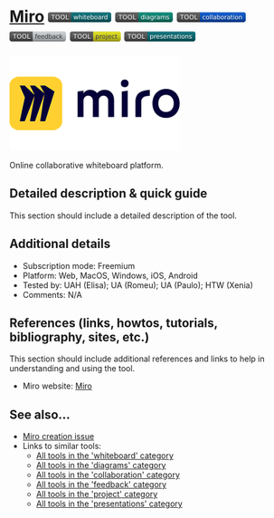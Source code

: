 # [Miro](https://miro.com/)  [<img src="images/whiteboard.png" align="bottom">](https://github.com/e-CLOSE/Toolbox/issues?q=label%3A01_TOOL+label%3Awhiteboard) [<img src="images/diagrams.png" align="bottom">](https://github.com/e-CLOSE/Toolbox/issues?q=label%3A01_TOOL+label%3Adiagrams) [<img src="images/collaboration.png" align="bottom">](https://github.com/e-CLOSE/Toolbox/issues?q=label%3A01_TOOL+label%3Acollaboration) [<img src="images/feedback.png" align="bottom">](https://github.com/e-CLOSE/Toolbox/issues?q=label%3A01_TOOL+label%3Afeedback) [<img src="images/project.png" align="bottom">](https://github.com/e-CLOSE/Toolbox/issues?q=label%3A01_TOOL+label%3Aproject) [<img src="images/presentations.png" align="bottom">](https://github.com/e-CLOSE/Toolbox/issues?q=label%3A01_TOOL+label%3Apresentations)

![Miro logo](images/miro.png)

Online collaborative whiteboard platform.


## Detailed description & quick guide

This section should include a detailed description of the tool.


## Additional details

- Subscription mode: Freemium
- Platform: Web, MacOS, Windows, iOS, Android
- Tested by: UAH (Elisa); UA (Romeu); UA (Paulo); HTW (Xenia)
- Comments: N/A


## References (links, howtos, tutorials, bibliography, sites, etc.)

This section should include additional references and links to help in
understanding and using the tool.

- Miro website: [Miro](https://miro.com/)


## See also...

- [Miro creation issue](https://github.com/e-CLOSE/Toolbox/issues/148)
- Links to similar tools:
  - [All tools in the 'whiteboard' category](https://github.com/e-CLOSE/Toolbox/issues?q=label%3A01_TOOL+label%3Awhiteboard)
  - [All tools in the 'diagrams' category](https://github.com/e-CLOSE/Toolbox/issues?q=label%3A01_TOOL+label%3Adiagrams)
  - [All tools in the 'collaboration' category](https://github.com/e-CLOSE/Toolbox/issues?q=label%3A01_TOOL+label%3Acollaboration)
  - [All tools in the 'feedback' category](https://github.com/e-CLOSE/Toolbox/issues?q=label%3A01_TOOL+label%3Afeedback)
  - [All tools in the 'project' category](https://github.com/e-CLOSE/Toolbox/issues?q=label%3A01_TOOL+label%3Aproject)
  - [All tools in the 'presentations' category](https://github.com/e-CLOSE/Toolbox/issues?q=label%3A01_TOOL+label%3Apresentations)

